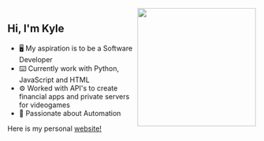 <img align="right" width="240" src="https://logowik.com/content/uploads/images/aberystwyth-university3641.jpg" />
<h2>Hi, I'm Kyle</h2>
<ul>
<li>🖥️ My aspiration is to be a Software Developer</li>
<li>⌨️ Currently work with Python, JavaScript and HTML</li>
<li>⚙️ Worked with API's to create financial apps and private servers for videogames</li>
<li>🔄 Passionate about Automation</li>
</ul>

<p>Here is my personal <a href="https://kshakes.github.io/">website!</a></p>
